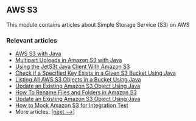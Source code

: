 ## AWS S3

This module contains articles about Simple Storage Service (S3) on AWS

### Relevant articles

- [AWS S3 with Java](https://www.baeldung.com/java-aws-s3)
- [Multipart Uploads in Amazon S3 with Java](https://www.baeldung.com/aws-s3-multipart-upload)
- [Using the JetS3t Java Client With Amazon S3](https://www.baeldung.com/jets3t-amazon-s3)
- [Check if a Specified Key Exists in a Given S3 Bucket Using Java](https://www.baeldung.com/java-aws-s3-check-specified-key-exists)
- [Listing All AWS S3 Objects in a Bucket Using Java](https://www.baeldung.com/java-aws-s3-list-bucket-objects)
- [Update an Existing Amazon S3 Object Using Java](https://www.baeldung.com/java-update-amazon-s3-object)
- [How To Rename Files and Folders in Amazon S3](https://www.baeldung.com/java-amazon-s3-rename-files-folders)
- [Update an Existing Amazon S3 Object Using Java](https://www.baeldung.com/java-update-amazon-s3-object)
- [How to Mock Amazon S3 for Integration Test](https://www.baeldung.com/java-amazon-simple-storage-service-mock-testing)
- More articles: [[next -->]](../aws-s3-2)
